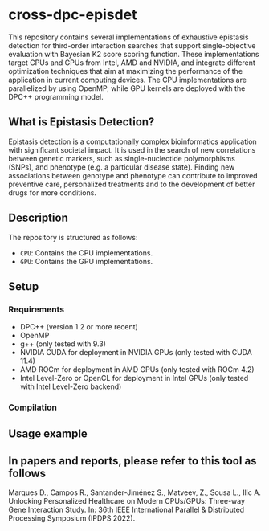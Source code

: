 # cross-dpc-episdet

This repository contains several implementations of exhaustive epistasis detection for third-order interaction searches that support single-objective evaluation with Bayesian K2 score scoring function. These implementations target CPUs and GPUs from Intel, AMD and NVIDIA, and integrate different optimization techniques that aim at maximizing the performance of the application in current computing devices. The CPU implementations are parallelized by using OpenMP, while GPU kernels are deployed with the DPC++ programming model.

## What is Epistasis Detection?

Epistasis detection is a computationally complex bioinformatics application with significant societal impact. It is used in the search of new correlations between genetic markers, such as single-nucleotide polymorphisms (SNPs), and phenotype (e.g. a particular disease state).
Finding new associations between genotype and phenotype can contribute to improved preventive care, personalized treatments and to the development of better drugs for more conditions.

## Description

The repository is structured as follows:

* `CPU`: Contains the CPU implementations.
* `GPU`: Contains the GPU implementations.

## Setup

### Requirements

* DPC++ (version 1.2 or more recent)
* OpenMP
* g++ (only tested with 9.3)
* NVIDIA CUDA for deployment in NVIDIA GPUs (only tested with CUDA 11.4)
* AMD ROCm for deployment in AMD GPUs (only tested with ROCm 4.2)
* Intel Level-Zero or OpenCL for deployment in Intel GPUs (only tested with Intel Level-Zero backend)

### Compilation

## Usage example


## In papers and reports, please refer to this tool as follows

Marques D., Campos R., Santander-Jiménez S., Matveev, Z., Sousa L., Ilic A. Unlocking Personalized Healthcare on Modern CPUs/GPUs: Three-way Gene Interaction Study. In: 36th IEEE International Parallel & Distributed Processing Symposium (IPDPS 2022).
